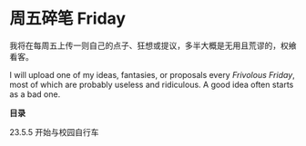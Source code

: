 #   周五碎笔 Friday

我将在每周五上传一则自己的点子、狂想或提议，多半大概是无用且荒谬的，权飨看客。

I will upload one of my ideas, fantasies, or proposals every *Frivolous Friday*, most of which are probably useless and ridiculous. A good idea often starts as a bad one.

**目录**

23.5.5  开始与校园自行车

